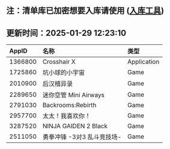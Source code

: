 ## 注：清单库已加密想要入库请使用 ([入库工具](https://github.com/BlankTMing/ManifestAutoUpdate/releases))

## 更新时间：2025-01-29 12:23:10
| AppID | 名称 | 类型  |
| :-------------------- | :----------------------------- | :----------- |
| 1366800 | Crosshair X| Application |
| 1725860 | 坑小球的小宇宙| Game |
| 2010900 | 后汉稽异录| Game |
| 2289650 | 迷你空管 Mini Airways| Game |
| 2791030 | Backrooms:Rebirth| Game |
| 2957700 | 太太！我喜欢你！| Game |
| 3287520 | NINJA GAIDEN 2 Black| Game |
| 2511050 | 勇拳冲锋  -3对3 乱斗竞技场-| Game |
